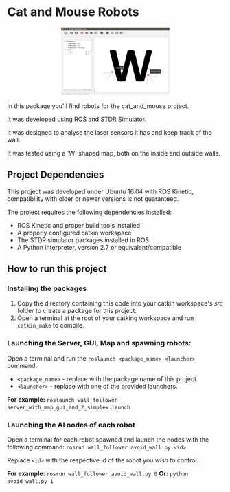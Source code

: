 # Cat and Mouse Robots

<center>
  <img src="img/example.png" width="50%" />
</center>

In this package you'll find robots for the cat_and_mouse project.

It was developed using ROS and STDR Simulator.

It was designed to analyse the laser sensors it has and keep track of the wall.

It was tested using a 'W' shaped map, both on the inside and outside walls.

## Project Dependencies
This project was developed under Ubuntu 16.04 with ROS Kinetic, compatibility with older or newer versions is not guaranteed.

The project requires the following dependencies installed:

* ROS Kinetic and proper build tools installed
* A properly configured catkin workspace
* The STDR simulator packages installed in ROS
* A Python interpreter, version 2.7 or equivalent/compatible

## How to run this project
### Installing the packages
1. Copy the directory containing this code into your catkin workspace's _src_ folder to create a package for this project.
2. Open a terminal at the root of your catking workspace and run `catkin_make` to compile.

### Launching the Server, GUI, Map and spawning robots:
Open a terminal and run the `roslaunch <package_name> <launcher>` command:

-  `<package_name>` - replace with the package name of this project.
-  `<launcher>` - replace with one of the provided launchers.

**For example:** `roslaunch wall_follower server_with_map_gui_and_2_simplex.launch`

### Launching the AI nodes of each robot
Open a terminal for each robot spawned and launch the nodes with the following command: `rosrun wall_follower avoid_wall.py <id>`

Replace `<id>` with the respective id of the robot you wish to control.

**For example:** `rosrun wall_follower avoid_wall.py 0`
**Or:** `python avoid_wall.py 1`

